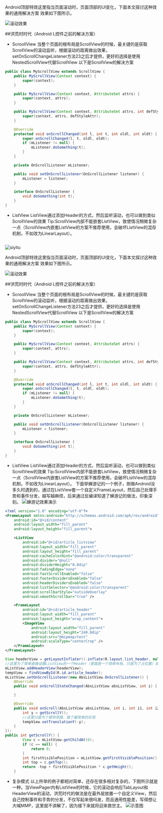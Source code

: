 Android顶部特效这里指当页面滚动时，页面顶部的UI变化，下面本文探讨这种效果的通用解决方案   效果如下图所示。

![滚动效果](http://upload-images.jianshu.io/upload_images/186157-3ebabd7564a4d264?imageMogr2/auto-orient/strip)

##洪荒时时代（Android L控件之前的解决方案）
+ ScroollView
当整个页面的根布局是ScrollView的时候，最关键的是获取ScrollView的滚动监听，根据滚动的距离做出效果，setOnScrollChangeListener方法23之后才提供，更好的选择是使用NestedScrollView代替ScrollView
以下是ScrollView的解决方案
```java
public class MyScrollView extends ScrollView {
    public MyScrollView(Context context) {
        super(context);
    }

    public MyScrollView(Context context, AttributeSet attrs) {
        super(context, attrs);
    }

    public MyScrollView(Context context, AttributeSet attrs, int defStyleAttr) {
        super(context, attrs, defStyleAttr);
    }

    @Override
    protected void onScrollChanged(int l, int t, int oldl, int oldt) {
        super.onScrollChanged(l, t, oldl, oldt);
        if (mListener != null) {
            mListener.doSomething(t);
        }
    }

    private OnScrollListener mListener;

    public void setOnScrollListener(OnScrollListener listener) {
        mListener = listener;
    }

    interface OnScrollListener {
        void doSomething(int t);
    }
}
```
+ ListView
ListView通过添加Header的方式，然后监听滚动，也可以做到类似ScrollView的效果
Tip:ScrollView内部不能嵌套ListView，致使情况稍微复杂一点（ScrollView内嵌套ListView的方案不推荐使用，会破坏ListView的混存机制，不如改为LinearLayout）。


```xml

```

![siyitu](http://upload-images.jianshu.io/upload_images/163855-7c1918caa208982c.png)












Android顶部特效这里指当页面滚动时，页面顶部的UI变化，下面本文探讨这种效果的通用解决方案   效果如下图所示。

![滚动效果](http://upload-images.jianshu.io/upload_images/186157-3ebabd7564a4d264?imageMogr2/auto-orient/strip)

##洪荒时时代（Android L控件之前的解决方案）
+ ScroollView
当整个页面的根布局是ScrollView的时候，最关键的是获取ScrollView的滚动监听，根据滚动的距离做出效果，setOnScrollChangeListener方法23之后才提供，更好的选择是使用NestedScrollView代替ScrollView
以下是ScrollView的解决方案
```java
public class MyScrollView extends ScrollView {
    public MyScrollView(Context context) {
        super(context);
    }

    public MyScrollView(Context context, AttributeSet attrs) {
        super(context, attrs);
    }

    public MyScrollView(Context context, AttributeSet attrs, int defStyleAttr) {
        super(context, attrs, defStyleAttr);
    }

    @Override
    protected void onScrollChanged(int l, int t, int oldl, int oldt) {
        super.onScrollChanged(l, t, oldl, oldt);
        if (mListener != null) {
            mListener.doSomething(t);
        }
    }

    private OnScrollListener mListener;

    public void setOnScrollListener(OnScrollListener listener) {
        mListener = listener;
    }

    interface OnScrollListener {
        void doSomething(int t);
    }
}
```
+ ListView
ListView通过添加Header的方式，然后监听滚动，也可以做到类似ScrollView的效果
Tip:ScrollView内部不能嵌套ListView，致使情况稍微复杂一点（ScrollView内嵌套ListView的方案不推荐使用，会破坏ListView的混存机制，不如改为LinearLayout）。
下面举蝉游记的一个例子，刚做Android没多久时遇到的，通过在ListView套一个自定义FrameLayout，然后自己处理手势和事件分发，越写越麻烦，后来通过反编译知道了蝉游记的做法，印象深刻。
![蝉游记效果演示](./res/ezgif.com-video-to-gif.gif)

```xml
<?xml version="1.0" encoding="utf-8"?>
<FrameLayout xmlns:android="http://schemas.android.com/apk/res/android"
    android:id="@+id/content"
    android:layout_width="fill_parent"
    android:layout_height="fill_parent">

    <ListView
        android:id="@+id/article_listview"
        android:layout_width="fill_parent"
        android:layout_height="fill_parent"
        android:cacheColorHint="@android:color/transparent"
        android:divider="@null"
        android:dividerHeight="0.0dip"
        android:fadingEdge="none"
        android:fastScrollEnabled="false"
        android:footerDividersEnabled="false"
        android:headerDividersEnabled="false"
        android:listSelector="@android:color/transparent"
        android:scrollbarStyle="outsideOverlay"
        android:smoothScrollbar="true" />

    <FrameLayout
        android:id="@+id/article_header"
        android:layout_width="fill_parent"
        android:layout_height="wrap_content">
        <ImageView
            android:layout_width="fill_parent"
            android:layout_height="240.0dip"
            android:src="@mipmap/test"
            android:scaleType="centerCrop" />
    </FrameLayout>
</FrameLayout>
```

```java
View headerView = getLayoutInflater().inflate(R.layout.list_header, null);
//这里为了简单直接设置ListView的一个Header（里面是一个简单布局，只是为了占位置）高度与ListView上面的布局一致
mListView.addHeaderView(headerView);
tempView = findViewById(R.id.article_header);
mListView.setOnScrollListener(new AbsListView.OnScrollListener() {
    @Override
    public void onScrollStateChanged(AbsListView absListView, int i) {

    }

    @Override
    public void onScroll(AbsListView absListView, int i, int i1, int i2) {
        int y = getScrollY();
        //这里只是为了提供思路，做了最简单的实现
        tempView.setTranslationY(-y);
    }
});
public int getScrollY() {
        View c = mListView.getChildAt(0);
        if (c == null) {
            return 0;
        }
        int firstVisiblePosition = mListView.getFirstVisiblePosition();
        int top = c.getTop();
        return -top + firstVisiblePosition * c.getHeight();
    }

```
+ 复杂模式
以上所举的例子都相对简单，还存在很多相对复杂的，下图所示就是一种，当ViewPager内有ListView的时候，它的滚动会响应TabLayout和HeaderView的滚动，洪荒时代的做法是在最外层放置一个自定义View，然后自己控制事件和手势的分发，不仅写起来很吗发，而且通用性能差，写得想让大喊MMP，这里就不讲解了，因为接下来就将迎来救世主。
![示意图](http://upload-images.jianshu.io/upload_images/163855-7c1918caa208982c.png)





